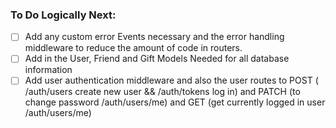 ### To Do Logically Next:
- [ ] Add any custom error Events necessary and the error handling middleware to reduce the amount of code in routers. 
- [ ] Add in the User, Friend and Gift Models Needed for all database information
- [ ] Add user authentication middleware and also the user routes to POST ( /auth/users create new user && /auth/tokens log in) and PATCH (to change password /auth/users/me) and GET (get currently logged in user /auth/users/me)